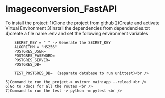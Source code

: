 # Imageconversion_FastAPI
To install the project: 
    1)Clone the project from github
    2)Create and activate Virtual Environment 
    3)Install the dependencies from dependencies.txt
    4)create a file name .env and set the following environment variables
        
        SECRET_KEY = " " -> Generate the SECRET_KEY 
        ALGORITHM = "HS256"
        POSTGRES_USER=
        POSTGRES_PASSWORD=
        POSTGRES_SERVER=
        POSTGRES_DB=

        TEST_POSTGRES_DB=  (separate database to run unittest)<br />
        
    5)Command to run the project-> uvicorn main:app --reload <br />
    6)Go to /docs for all the routes <br />
    7)Command to run the test -> python -m pytest <br />
